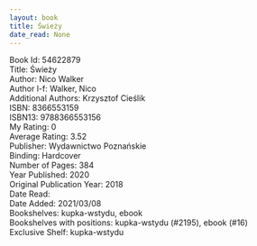 ```yaml
---
layout: book
title: Świeży
date_read: None
---
```


Book Id: 54622879<br />
Title: Świeży<br />
Author: Nico Walker<br />
Author l-f: Walker, Nico<br />
Additional Authors: Krzysztof Cieślik<br />
ISBN: 8366553159<br />
ISBN13: 9788366553156<br />
My Rating: 0<br />
Average Rating: 3.52<br />
Publisher: Wydawnictwo Poznańskie<br />
Binding: Hardcover<br />
Number of Pages: 384<br />
Year Published: 2020<br />
Original Publication Year: 2018<br />
Date Read: <br />
Date Added: 2021/03/08<br />
Bookshelves: kupka-wstydu, ebook<br />
Bookshelves with positions: kupka-wstydu (#2195), ebook (#16)<br />
Exclusive Shelf: kupka-wstydu<br />

